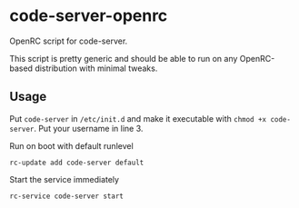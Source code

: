 # code-server-openrc

OpenRC script for code-server.

This script is pretty generic and should be able to run on any OpenRC-based distribution with minimal tweaks.

## Usage
Put `code-server` in `/etc/init.d` and make it executable with `chmod +x code-server`. Put your username in line 3.

Run on boot with default runlevel
```
rc-update add code-server default
```

Start the service immediately
```
rc-service code-server start
```
